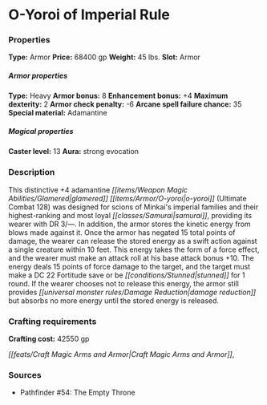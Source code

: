 ﻿---
Title: "O-Yoroi of Imperial Rule"
Type: "Armor"
Price: "68400 gp"
Weight: "45 lbs."
Slot: "Armor"
Armor properties Type: "Heavy"
Armor bonus: "8"
Enhancement bonus: "+4"
Maximum dexterity: "2"
Armor check penalty: "-6"
Arcane spell failure chance: "35"
Special material: "Adamantine"
Caster level: "13"
Aura: "strong evocation"
Description: |
  "This distinctive _+4 adamantine glamered o-yoroi_ (_Ultimate Combat_ 128) was designed for scions of Minkai's imperial families and their highest-ranking and most loyal samurai, providing its wearer with DR 3/—. In addition, the armor stores the kinetic energy from blows made against it. Once the armor has negated 15 total points of damage, the wearer can release the stored energy as a swift action against a single creature within 10 feet. This energy takes the form of a force effect, and the wearer must make an attack roll at his base attack bonus +10. The energy deals 15 points of force damage to the target, and the target must make a DC 22 Fortitude save or be stunned for 1 round. If the wearer chooses not to release this energy, the armor still provides damage reduction but absorbs no more energy until the stored energy is released."
Crafting cost: "42550 gp"
Sources: "['Pathfinder #54: The Empty Throne']"
---

# O-Yoroi of Imperial Rule

### Properties

**Type:** Armor **Price:** 68400 gp **Weight:** 45 lbs. **Slot:** Armor

##### Armor properties

**Type:** Heavy **Armor bonus:** 8 **Enhancement bonus:** +4 **Maximum dexterity:** 2 **Armor check penalty:** -6 **Arcane spell failure chance:** 35 **Special material:** Adamantine

##### Magical properties

**Caster level:** 13 **Aura:** strong evocation

### Description

This distinctive +4 adamantine _[[items/Weapon Magic Abilities/Glamered|glamered]]_ _[[items/Armor/O-yoroi|o-yoroi]]_ (Ultimate Combat 128) was designed for scions of Minkai's imperial families and their highest-ranking and most loyal _[[classes/Samurai|samurai]]_, providing its wearer with DR 3/—. In addition, the armor stores the kinetic energy from blows made against it. Once the armor has negated 15 total points of damage, the wearer can release the stored energy as a swift action against a single creature within 10 feet. This energy takes the form of a force effect, and the wearer must make an attack roll at his base attack bonus +10. The energy deals 15 points of force damage to the target, and the target must make a DC 22 Fortitude save or be _[[conditions/Stunned|stunned]]_ for 1 round. If the wearer chooses not to release this energy, the armor still provides _[[universal monster rules/Damage Reduction|damage reduction]]_ but absorbs no more energy until the stored energy is released.

### Crafting requirements

**Crafting cost:** 42550 gp

_[[feats/Craft Magic Arms and Armor|Craft Magic Arms and Armor]]_,

### Sources

* Pathfinder #54: The Empty Throne